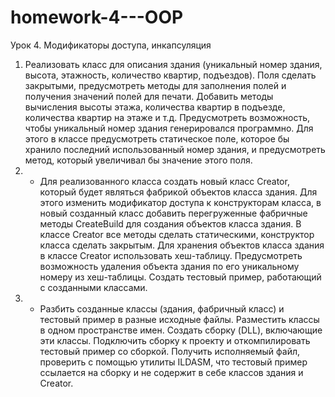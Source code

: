 # homework-4---OOP

Урок 4. Модификаторы доступа, инкапсуляция
1. Реализовать класс для описания здания (уникальный номер здания, высота, этажность, количество квартир, подъездов). Поля сделать закрытыми, предусмотреть методы для заполнения полей и получения значений полей для печати. Добавить методы вычисления высоты этажа, количества квартир в подъезде, количества квартир на этаже и т.д. Предусмотреть возможность, чтобы уникальный номер здания генерировался программно. Для этого в классе предусмотреть статическое поле, которое бы хранило последний использованный номер здания, и предусмотреть метод, который увеличивал бы значение этого поля.
2. * Для реализованного класса создать новый класс Creator, который будет являться фабрикой объектов класса здания. Для этого изменить модификатор доступа к конструкторам класса, в новый созданный класс добавить перегруженные фабричные методы CreateBuild для создания объектов класса здания. В классе Creator все методы сделать статическими, конструктор класса сделать закрытым. Для хранения объектов класса здания в классе Creator использовать хеш-таблицу. Предусмотреть возможность удаления объекта здания по его уникальному номеру из хеш-таблицы. Создать тестовый пример, работающий с созданными классами.
3. * Разбить созданные классы (здания, фабричный класс) и тестовый пример в разные исходные файлы. Разместить классы в одном пространстве имен. Создать сборку (DLL), включающие эти классы. Подключить сборку к проекту и откомпилировать тестовый пример со сборкой. Получить исполняемый файл, проверить с помощью утилиты ILDASM, что тестовый пример ссылается на сборку и не содержит в себе классов здания и Creator.
